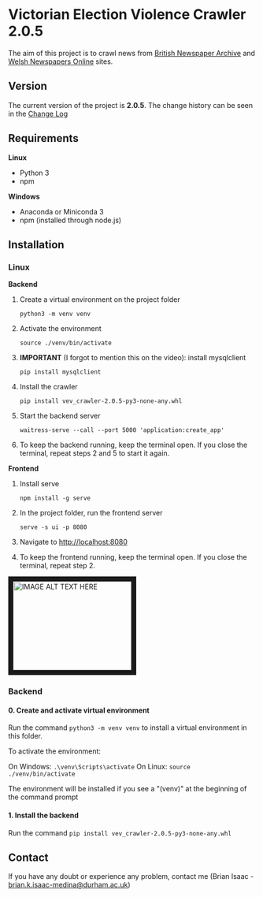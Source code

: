 # Victorian Election Violence Crawler 2.0.5
The aim of this project is to crawl news from [British Newspaper Archive](https://www.britishnewspaperarchive.co.uk/) and [Welsh Newspapers Online](http://newspapers.library.wales/) sites.

## Version
The current version of the project is **2.0.5**. The change history can be seen in the [Change Log](/changelog.md)

## Requirements

 **Linux**
 - Python 3
 - npm
 
 **Windows**
 - Anaconda or Miniconda 3
 - npm (installed through node.js)

## Installation

### Linux

**Backend**

1. Create a virtual environment on the project folder 

    ``python3 -m venv venv``

1. Activate the environment 

    `source ./venv/bin/activate`

1. **IMPORTANT** (I forgot to mention this on the video): install mysqlclient
    
    `pip install mysqlclient`

1. Install the crawler 

    `pip install vev_crawler-2.0.5-py3-none-any.whl`

1. Start the backend server

    `waitress-serve --call --port 5000 'application:create_app'`

1. To keep the backend running, keep the terminal open. If you close the terminal, repeat steps
2 and 5 to start it again.

**Frontend**

1. Install serve

    `npm install -g serve`

1. In the project folder, run the frontend server

    `serve -s ui -p 8080`

1. Navigate to [http://localhost:8080](http://localhost:8080)

1. To keep the frontend running, keep the terminal open. If you close the terminal, repeat step 2.


<a href="http://www.youtube.com/watch?feature=player_embedded&v=YOUTUBE_VIDEO_ID_HERE
" target="_blank"><img src="http://img.youtube.com/vi/YOUTUBE_VIDEO_ID_HERE/0.jpg" 
alt="IMAGE ALT TEXT HERE" width="240" height="180" border="10" /></a>

### Backend 

#### 0. Create and activate virtual environment

Run the command `python3 -m venv venv` to install a virtual environment in this folder. 

To activate the environment:

On Windows: `.\venv\Scripts\activate`
On Linux: `source ./venv/bin/activate`

The environment will be installed if you see a "(venv)" at the beginning of the command prompt

#### 1. Install the backend

Run the command `pip install vev_crawler-2.0.5-py3-none-any.whl`

## Contact
If you have any doubt or experience any problem, contact me (Brian Isaac - brian.k.isaac-medina@durham.ac.uk) 
